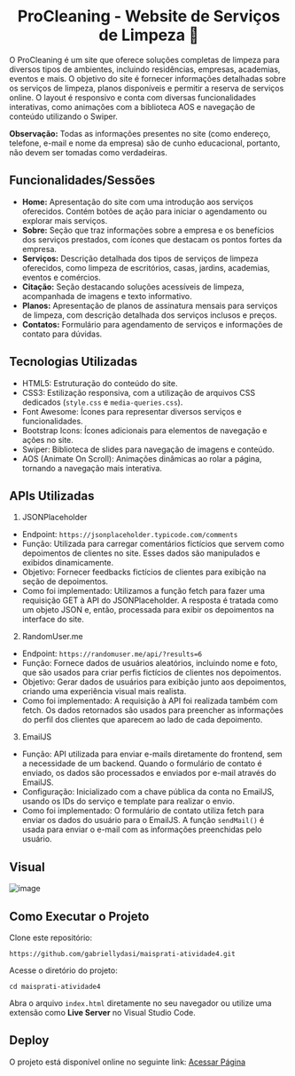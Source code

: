 <div align="center">
  
  # ProCleaning - Website de Serviços de Limpeza 🧼
</div>

O ProCleaning é um site que oferece soluções completas de limpeza para diversos tipos de ambientes, incluindo residências, empresas, academias, eventos e mais. O objetivo do site é fornecer informações detalhadas sobre os serviços de limpeza, planos disponíveis e permitir a reserva de serviços online. O layout é responsivo e conta com diversas funcionalidades interativas, como animações com a biblioteca AOS e navegação de conteúdo utilizando o Swiper. 
<br>

**Observação:** Todas as informações presentes no site (como endereço, telefone, e-mail e nome da empresa) são de cunho educacional, portanto, não devem ser tomadas como verdadeiras.

## Funcionalidades/Sessões
* **Home:** Apresentação do site com uma introdução aos serviços oferecidos. Contém botões de ação para iniciar o agendamento ou explorar mais serviços.
* **Sobre:** Seção que traz informações sobre a empresa e os benefícios dos serviços prestados, com ícones que destacam os pontos fortes da empresa.
* **Serviços:** Descrição detalhada dos tipos de serviços de limpeza oferecidos, como limpeza de escritórios, casas, jardins, academias, eventos e comércios.
* **Citação:** Seção destacando soluções acessíveis de limpeza, acompanhada de imagens e texto informativo.
* **Planos:** Apresentação de planos de assinatura mensais para serviços de limpeza, com descrição detalhada dos serviços inclusos e preços.
* **Contatos:** Formulário para agendamento de serviços e informações de contato para dúvidas.

## Tecnologias Utilizadas
* HTML5: Estruturação do conteúdo do site.
* CSS3: Estilização responsiva, com a utilização de arquivos CSS dedicados (`style.css` e `media-queries.css`).
* Font Awesome: Ícones para representar diversos serviços e funcionalidades.
* Bootstrap Icons: Ícones adicionais para elementos de navegação e ações no site.
* Swiper: Biblioteca de slides para navegação de imagens e conteúdo.
* AOS (Animate On Scroll): Animações dinâmicas ao rolar a página, tornando a navegação mais interativa.

## APIs Utilizadas
1. JSONPlaceholder
* Endpoint: `https://jsonplaceholder.typicode.com/comments`
* Função: Utilizada para carregar comentários fictícios que servem como depoimentos de clientes no site. Esses dados são manipulados e exibidos dinamicamente.
* Objetivo: Fornecer feedbacks fictícios de clientes para exibição na seção de depoimentos.
* Como foi implementado: Utilizamos a função fetch para fazer uma requisição GET à API do JSONPlaceholder. A resposta é tratada como um objeto JSON e, então, processada para exibir os depoimentos na interface do site.

2. RandomUser.me
* Endpoint: `https://randomuser.me/api/?results=6`
* Função: Fornece dados de usuários aleatórios, incluindo nome e foto, que são usados para criar perfis fictícios de clientes nos depoimentos.
* Objetivo: Gerar dados de usuários para exibição junto aos depoimentos, criando uma experiência visual mais realista.
* Como foi implementado: A requisição à API foi realizada também com fetch. Os dados retornados são usados para preencher as informações do perfil dos clientes que aparecem ao lado de cada depoimento.

3. EmailJS
* Função: API utilizada para enviar e-mails diretamente do frontend, sem a necessidade de um backend. Quando o formulário de contato é enviado, os dados são processados e enviados por e-mail através do EmailJS.
* Configuração: Inicializado com a chave pública da conta no EmailJS, usando os IDs do serviço e template para realizar o envio.
* Como foi implementado: O formulário de contato utiliza fetch para enviar os dados do usuário para o EmailJS. A função `sendMail()` é usada para enviar o e-mail com as informações preenchidas pelo usuário.

## Visual
![image](https://github.com/user-attachments/assets/fcb760db-27ec-4664-86a5-ef177951bb5c)

## Como Executar o Projeto
Clone este repositório:

```
https://github.com/gabriellydasi/maisprati-atividade4.git
```
Acesse o diretório do projeto:
```
cd maisprati-atividade4
```
Abra o arquivo `index.html` diretamente no seu navegador ou utilize uma extensão como <b>Live Server</b> no Visual Studio Code.

## Deploy
O projeto está disponível online no seguinte link:
<a href="https://pro-cleaning-five.vercel.app/">Acessar Página</a>
